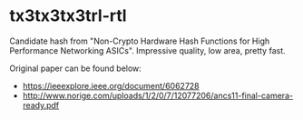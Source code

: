# tx3tx3tx3trl-rtl
Candidate hash from "Non-Crypto Hardware Hash Functions for High Performance Networking ASICs". Impressive quality, low area, pretty fast. 

Original paper can be found below:
* https://ieeexplore.ieee.org/document/6062728
* http://www.norige.com/uploads/1/2/0/7/12077206/ancs11-final-camera-ready.pdf

